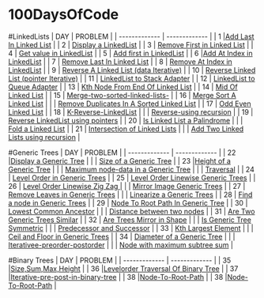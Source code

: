 # 100DaysOfCode

#LinkedLists
| DAY  | PROBLEM |
| ------------- | ------------- |
| 1  |[Add Last In Linked List](https://github.com/sakshamlamba109/100DaysOfCode/blob/master/Linked%20List/Add%20Last%20In%20Linked%20List.txt) |
| 2  | [Display a LinkedList](https://github.com/sakshamlamba109/100DaysOfCode/blob/master/Linked%20List/Display%20a%20LinkedList.txt)  |
| 3  | [Remove First in Linked List](https://github.com/sakshamlamba109/100DaysOfCode/blob/master/Linked%20List/Remove%20First.txt)  |
| 4  | [Get value in LinkedList](https://github.com/sakshamlamba109/100DaysOfCode/blob/master/Linked%20List/Get%20value%20in%20LinkedList.txt)  |
| 5 | [Add first in LinkedList](https://github.com/sakshamlamba109/100DaysOfCode/blob/master/Linked%20List/Add%20first%20in%20LinkedList.java)  |
| 6 |[Add At Index in LinkedList](https://github.com/sakshamlamba109/100DaysOfCode/blob/master/Linked%20List/AddAtIndex.txt)  |
| 7  | [Remove Last In Linked List](https://github.com/sakshamlamba109/100DaysOfCode/blob/master/Linked%20List/Remove%20Last%20At%20Index.txt)  |
| 8  | [Remove At Index in LinkedList](https://github.com/sakshamlamba109/100DaysOfCode/blob/master/Linked%20List/Remove%20At%20Index.txt)  |
| 9  | [Reverse A Linked List (data Iterative)](https://github.com/sakshamlamba109/100DaysOfCode/blob/master/Linked%20List/Reverse%20A%20Linked%20List%20(data%20Iterative).txt)  |
| 10  | [Reverse Linked List (pointer Iterative)](https://github.com/sakshamlamba109/100DaysOfCode/blob/master/Linked%20List/Reverse%20Linked%20List%20(pointer%20Iterative).txt)  |
| 11  | [LinkedList to Stack Adapter](https://github.com/sakshamlamba109/100DaysOfCode/blob/master/Linked%20List/LinkedList%20to%20Stack%20Adapter.txt) |
| 12  | [LinkedList to Queue Adapter](https://github.com/sakshamlamba109/100DaysOfCode/blob/master/Linked%20List/LinkedList%20to%20Queue%20Adapter.txt)  |
| 13  | [Kth Node From End Of Linked List](https://github.com/sakshamlamba109/100DaysOfCode/blob/master/Linked%20List/Kth%20Node%20From%20End%20Of%20Linked%20List.txt)  |
| 14  | [Mid Of Linked List](https://github.com/sakshamlamba109/100DaysOfCode/blob/master/Linked%20List/Mid%20Of%20Linked%20List.txt)  |
| 15 | [Merge-two-sorted-linked-lists-](https://github.com/sakshamlamba109/100DaysOfCode/blob/master/Linked%20List/merge-two-sorted-linked-lists-official.txt)  |
| 16  | [Merge Sort A Linked List](https://github.com/sakshamlamba109/100DaysOfCode/blob/master/Linked%20List/Merge%20Sort%20A%20Linked%20List.txt) |
|      | [Remove Duplicates In A Sorted Linked List](https://github.com/sakshamlamba109/100DaysOfCode/blob/master/Linked%20List/Remove%20duplicates%20from%20a%20sorted%20Linked%20List.java) |
| 17 | [Odd Even Linked List](https://github.com/sakshamlamba109/100DaysOfCode/blob/master/Linked%20List/Odd%20Even%20Linked%20List.java) |
| 18 | [K-Reverse-LinkedList](https://github.com/sakshamlamba109/100DaysOfCode/blob/35a05b4cf7e76cf3b8741fc14c83ce39a1bf3767/Linked%20List/K-Reverse-LinkedList.java) |
|    | [Reverse-using recursion](https://github.com/sakshamlamba109/100DaysOfCode/blob/35a05b4cf7e76cf3b8741fc14c83ce39a1bf3767/Linked%20List/Display-Reverse-LinkedList.java) |
| 19 | [Reverse LinkedList using pointers](https://github.com/sakshamlamba109/100DaysOfCode/blob/master/Linked%20List/Reverse%20Linked%20List%20using%20pointer.java) |
| 20 | [Is Linked List a Palindrome](https://github.com/sakshamlamba109/100DaysOfCode/blob/master/Linked%20List/Is%20Linked%20List%20a%20Palindrome.java) |
|    | [Fold a Linked List](https://github.com/sakshamlamba109/100DaysOfCode/blob/master/Linked%20List/Fold%20a%20Linked%20List.java) |
| 21 | [Intersection of Linked Lists](https://github.com/sakshamlamba109/100DaysOfCode/blob/master/Linked%20List/Intersection%20of%20Linked%20List.java) |
|    | [Add Two Linked Lists using recursion](https://github.com/sakshamlamba109/100DaysOfCode/blob/master/Linked%20List/Add%20two%20Linked%20Lists.java) |


#Generic Trees
| DAY  | PROBLEM |
| ------------- | ------------- |
| 22  |[Display a Generic Tree](https://github.com/sakshamlamba109/100DaysOfCode/blob/master/Generic%20Trees/Display%20a%20Generic%20Tree.java) |
|     | [Size of a Generic Tree](https://github.com/sakshamlamba109/100DaysOfCode/blob/master/Generic%20Trees/Size%20of%20a%20Generic%20Tree.java)  |
| 23  |[Height of a Generic Tree](https://github.com/sakshamlamba109/100DaysOfCode/blob/master/Generic%20Trees/Height%20of%20a%20Generic%20Tree.java) |
|     | [Maximum node-data in a Generic Tree](https://github.com/sakshamlamba109/100DaysOfCode/blob/master/Generic%20Trees/Maximum%20in%20Generic%20Trees.java)  |
|     | [Traversal](https://github.com/sakshamlamba109/100DaysOfCode/blob/master/Generic%20Trees/Generic%20Tree%20-%20Traversals%20(pre-order%2C%20Post-order).java)  |
| 24  | [Level Order in Generic Trees](https://github.com/sakshamlamba109/100DaysOfCode/blob/master/Generic%20Trees/Level-Order-Generic-Tree.java)  |
| 25  | [Level Order Linewise Generic Trees](https://github.com/sakshamlamba109/100DaysOfCode/blob/master/Generic%20Trees/Levelorder%20Linewise%20in%20Generic%20Trees.java)  |
| 26  | [Level Order Linewise Zig Zag ](https://github.com/sakshamlamba109/100DaysOfCode/blob/master/Generic%20Trees/Levelorder%20Linewise%20Zig%20Zag.java)  |
|     | [Mirror Image Generic Trees](https://github.com/sakshamlamba109/100DaysOfCode/blob/master/Generic%20Trees/Mirror%20image%20of%20a%20Generic%20Tree.java)  |
| 27  | [Remove Leaves in Generic Trees](https://github.com/sakshamlamba109/100DaysOfCode/blob/master/Generic%20Trees/Remove%20Leaves%20in%20Generic%20Trees.java)  |
|     | [Linearize a Generic Trees](https://github.com/sakshamlamba109/100DaysOfCode/blob/master/Generic%20Trees/Linearize%20a%20Generic%20Tree.java)  |
|  28 | [Find a node in Generic Trees](https://github.com/sakshamlamba109/100DaysOfCode/blob/master/Generic%20Trees/Find%20data%20in%20Generic%20Tree.java)  |
|  29 | [Node To Root Path In Generic Tree](https://github.com/sakshamlamba109/100DaysOfCode/blob/master/Generic%20Trees/Node%20To%20Root%20Path%20In%20Generic%20Tree.java)  |
|  30 | [Lowest Common Ancestor](https://github.com/sakshamlamba109/100DaysOfCode/blob/master/Generic%20Trees/Lowest%20Common%20Ancestor%20in%20Generic%20Trees.java)  |
|     | [Distance between two nodes](https://github.com/sakshamlamba109/100DaysOfCode/blob/master/Generic%20Trees/Distance%20between%20the%20nodes.java)  |
|  31 | [Are Two Generic Trees Similar](https://github.com/sakshamlamba109/100DaysOfCode/blob/master/Generic%20Trees/Are%20Generic%20Trees%20Similar.java)  |
|  32 | [Are Trees Mirror in Shape](https://github.com/sakshamlamba109/100DaysOfCode/blob/master/Generic%20Trees/Are%20trees%20mirror%20in%20shape.java)  |
|     | [Is Generic Tree Symmetric](https://github.com/sakshamlamba109/100DaysOfCode/blob/master/Generic%20Trees/Is%20Generic%20Tree%20Symmetric.java)  |
|     | [Predecessor and Successor](https://github.com/sakshamlamba109/100DaysOfCode/blob/master/Generic%20Trees/predecessor%20And%20Successor%20Of%20a%20Generic%20Tree.java)  |
|  33 | [Kth Largest Element](https://github.com/sakshamlamba109/100DaysOfCode/blob/master/Generic%20Trees/Kth%20Largest%20Element%20in%20Generic%20Tree.java)  |
|     | [Ceil and Floor in Generic Trees](https://github.com/sakshamlamba109/100DaysOfCode/blob/master/Generic%20Trees/Ceil%20and%20Floor%20In%20a%20Generic%20Tree.java)  |
|  34 | [Diameter of a Generic Tree](https://github.com/sakshamlamba109/100DaysOfCode/blob/master/Generic%20Trees/Diameter%20of%20Generic%20Tree.java)  |
|     | [Iterativee-preorder-postorder](https://github.com/sakshamlamba109/100DaysOfCode/blob/master/Generic%20Trees/Iterative-preorder-postorder%20in%20Generic%20Trees.java)  |
|     | [Node with maximum subtree sum](https://github.com/sakshamlamba109/100DaysOfCode/blob/master/Generic%20Trees/Node%20With%20Maximum%20Subtree%20Sum.java)  |

#Binary Trees
| DAY  | PROBLEM |
| ------------- | ------------- |
|  35 |[Size,Sum,Max,Height](https://github.com/sakshamlamba109/100DaysOfCode/blob/master/Binary%20Trees/Size%2C%20Sum%2C%20Max_Value%2C%20Height%20in%20a%20Generic%20Tree.java) |
|  36 |[Levelorder Traversal Of Binary Tree](https://github.com/sakshamlamba109/100DaysOfCode/blob/master/Binary%20Trees/Levelorder%20Traversal%20Of%20Binary%20Tree.java) |
|  37 |[Iterative-pre-post-in-binary-tree](https://github.com/sakshamlamba109/100DaysOfCode/blob/master/Binary%20Trees/Iterative-pre-in-post-order%20in%20binary%20tree.java) |
|  38 |[Node-To-Root-Path](https://github.com/sakshamlamba109/100DaysOfCode/blob/master/Binary%20Trees/Node-To-Root-Path.java) |
|  38 |[Node-To-Root-Path](https://github.com/sakshamlamba109/100DaysOfCode/blob/master/Binary%20Trees/Node-To-Root-Path.java) |




